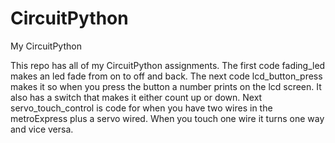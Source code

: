 # CircuitPython
My CircuitPython

This repo has all of my CircuitPython assignments. The first code fading_led makes an led fade from on to off and back. The next code lcd_button_press makes it so when you press the button a number prints on the lcd screen. It also has a switch that makes it either count up or down. Next servo_touch_control is code for when you have two wires in the metroExpress plus a servo wired. When you touch one wire it turns one way and vice versa.
